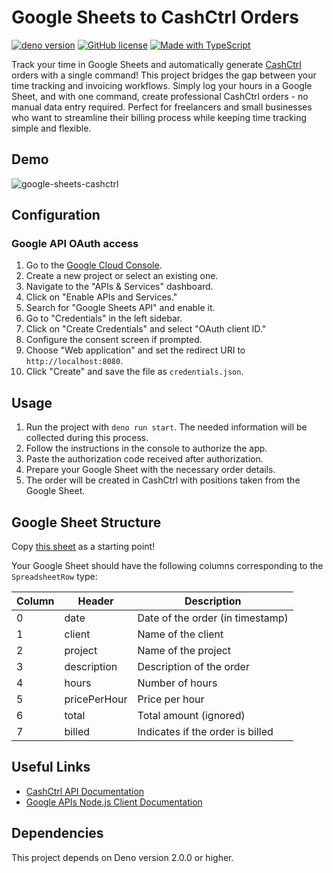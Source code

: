 # Google Sheets to CashCtrl Orders

[![deno version](https://img.shields.io/badge/deno-^2.0-lightgrey?logo=deno)](https://deno.land)
[![GitHub license](https://img.shields.io/github/license/mbolli/cashctrl-google-sheets)](https://github.com/mbolli/cashctrl-google-sheets/blob/master/LICENSE)
[![Made with TypeScript](https://img.shields.io/badge/TypeScript-5.6-blue?logo=typescript)](https://www.typescriptlang.org)

Track your time in Google Sheets and automatically generate
[CashCtrl](https://cashctrl.com) orders with a single command! This project
bridges the gap between your time tracking and invoicing workflows. Simply log
your hours in a Google Sheet, and with one command, create professional CashCtrl
orders - no manual data entry required. Perfect for freelancers and small
businesses who want to streamline their billing process while keeping time
tracking simple and flexible.

## Demo

![google-sheets-cashctrl](https://github.com/user-attachments/assets/34d775a1-4071-409f-a5c1-6423e41abeba)

## Configuration

### Google API OAuth access

1. Go to the [Google Cloud Console](https://console.cloud.google.com/).
2. Create a new project or select an existing one.
3. Navigate to the "APIs & Services" dashboard.
4. Click on "Enable APIs and Services."
5. Search for "Google Sheets API" and enable it.
6. Go to "Credentials" in the left sidebar.
7. Click on "Create Credentials" and select "OAuth client ID."
8. Configure the consent screen if prompted.
9. Choose "Web application" and set the redirect URI to `http://localhost:8080`.
10. Click "Create" and save the file as `credentials.json`.

## Usage

1. Run the project with `deno run start`. The needed information will be
   collected during this process.
2. Follow the instructions in the console to authorize the app.
3. Paste the authorization code received after authorization.
4. Prepare your Google Sheet with the necessary order details.
5. The order will be created in CashCtrl with positions taken from the Google
   Sheet.

## Google Sheet Structure

Copy [this sheet](https://docs.google.com/spreadsheets/d/1-8gaZBwpIlRtElbI0ouJaIscDPKuDJvDFOugf0N5KdM/edit?usp=sharing) as a starting point!

Your Google Sheet should have the following columns corresponding to the
`SpreadsheetRow` type:

| Column | Header       | Description                      |
| ------ | ------------ | -------------------------------- |
| 0      | date         | Date of the order (in timestamp) |
| 1      | client       | Name of the client               |
| 2      | project      | Name of the project              |
| 3      | description  | Description of the order         |
| 4      | hours        | Number of hours                  |
| 5      | pricePerHour | Price per hour                   |
| 6      | total        | Total amount (ignored)           |
| 7      | billed       | Indicates if the order is billed |

## Useful Links

- [CashCtrl API Documentation](https://app.cashctrl.com/static/help/en/api/index.html)
- [Google APIs Node.js Client Documentation](https://googleapis.dev/nodejs/googleapis/latest/sheets/index.html)

## Dependencies

This project depends on Deno version 2.0.0 or higher.
